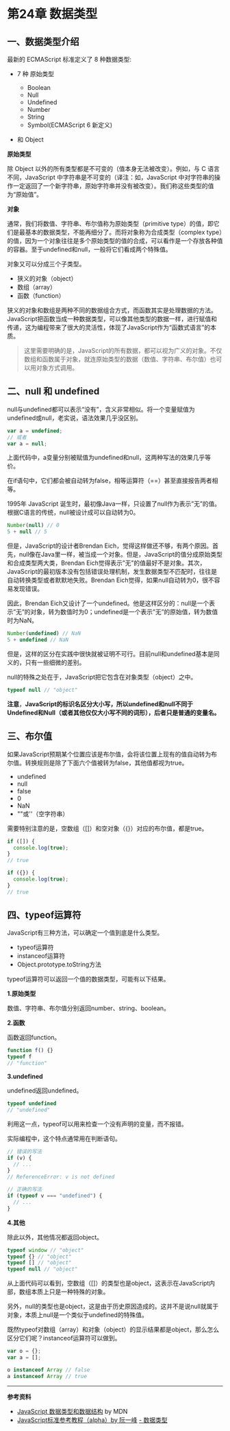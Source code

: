 # 第24章 数据类型

## 一、数据类型介绍

最新的 ECMAScript 标准定义了 8 种数据类型:

* 7 种 原始类型

  * Boolean
  * Null
  * Undefined
  * Number
  * String
  * Symbol\(ECMAScript 6 新定义\)

* 和 Object

**原始类型**

除 Object 以外的所有类型都是不可变的（值本身无法被改变）。例如，与 C 语言不同，JavaScript 中字符串是不可变的（译注：如，JavaScript 中对字符串的操作一定返回了一个新字符串，原始字符串并没有被改变）。我们称这些类型的值为“原始值”。

**对象**

通常，我们将数值、字符串、布尔值称为原始类型（primitive type）的值，即它们是最基本的数据类型，不能再细分了。而将对象称为合成类型（complex type）的值，因为一个对象往往是多个原始类型的值的合成，可以看作是一个存放各种值的容器。至于undefined和null，一般将它们看成两个特殊值。

对象又可以分成三个子类型。

* 狭义的对象（object）
* 数组（array）
* 函数（function）

狭义的对象和数组是两种不同的数据组合方式，而函数其实是处理数据的方法。JavaScript把函数当成一种数据类型，可以像其他类型的数据一样，进行赋值和传递，这为编程带来了很大的灵活性，体现了JavaScript作为“函数式语言”的本质。

> 这里需要明确的是，JavaScript的所有数据，都可以视为广义的对象。不仅数组和函数属于对象，就连原始类型的数据（数值、字符串、布尔值）也可以用对象方式调用。

## 二、null 和 undefined

null与undefined都可以表示“没有”，含义非常相似。将一个变量赋值为undefined或null，老实说，语法效果几乎没区别。

```js
var a = undefined;
// 或者
var a = null;
```

上面代码中，a变量分别被赋值为undefined和null，这两种写法的效果几乎等价。

在if语句中，它们都会被自动转为false，相等运算符（==）甚至直接报告两者相等。

1995年 JavaScript 诞生时，最初像Java一样，只设置了null作为表示”无”的值。根据C语言的传统，null被设计成可以自动转为0。

```js
Number(null) // 0
5 + null // 5
```

但是，JavaScript的设计者Brendan Eich，觉得这样做还不够，有两个原因。首先，null像在Java里一样，被当成一个对象。但是，JavaScript的值分成原始类型和合成类型两大类，Brendan Eich觉得表示”无”的值最好不是对象。其次，JavaScript的最初版本没有包括错误处理机制，发生数据类型不匹配时，往往是自动转换类型或者默默地失败。Brendan Eich觉得，如果null自动转为0，很不容易发现错误。

因此，Brendan Eich又设计了一个undefined。他是这样区分的：null是一个表示”无”的对象，转为数值时为0；undefined是一个表示”无”的原始值，转为数值时为NaN。

```js
Number(undefined) // NaN
5 + undefined // NaN
```

但是，这样的区分在实践中很快就被证明不可行。目前null和undefined基本是同义的，只有一些细微的差别。

null的特殊之处在于，JavaScript把它包含在对象类型（object）之中。

```js
typeof null // "object"
```

**注意**，**JavaScript的标识名区分大小写，所以undefined和null不同于Undefined和Null（或者其他仅仅大小写不同的词形），后者只是普通的变量名。**

## 三、布尔值

如果JavaScript预期某个位置应该是布尔值，会将该位置上现有的值自动转为布尔值。转换规则是除了下面六个值被转为false，其他值都视为true。

* undefined
* null
* false
* 0
* NaN
* ""或''（空字符串）

需要特别注意的是，空数组（\[\]）和空对象（{}）对应的布尔值，都是true。

```js
if ([]) {
  console.log(true);
}
// true

if ({}) {
  console.log(true);
}
// true
```

## 四、typeof运算符

JavaScript有三种方法，可以确定一个值到底是什么类型。

* typeof运算符
* instanceof运算符
* Object.prototype.toString方法

typeof运算符可以返回一个值的数据类型，可能有以下结果。

**1.原始类型**

数值、字符串、布尔值分别返回number、string、boolean。

**2.函数**

函数返回function。

```js
function f() {}
typeof f
// "function"
```

**3.undefined**

undefined返回undefined。

```js
typeof undefined
// "undefined"
```

利用这一点，typeof可以用来检查一个没有声明的变量，而不报错。

实际编程中，这个特点通常用在判断语句。

```js
// 错误的写法
if (v) {
  // ...
}
// ReferenceError: v is not defined

// 正确的写法
if (typeof v === "undefined") {
  // ...
}
```

**4.其他**

除此以外，其他情况都返回object。

```js
typeof window // "object"
typeof {} // "object"
typeof [] // "object"
typeof null // "object"
```

从上面代码可以看到，空数组（\[\]）的类型也是object，这表示在JavaScript内部，数组本质上只是一种特殊的对象。

另外，null的类型也是object，这是由于历史原因造成的。这并不是说null就属于对象，本质上null是一个类似于undefined的特殊值。

既然typeof对数组（array）和对象（object）的显示结果都是object，那么怎么区分它们呢？instanceof运算符可以做到。

```js
var o = {};
var a = [];

o instanceof Array // false
a instanceof Array // true
```







 

 

---

**参考资料**

* [JavaScript 数据类型和数据结构](https://developer.mozilla.org/zh-CN/docs/Web/JavaScript/Data_structures#对象) by MDN
* [JavaScript标准参考教程（alpha）by 阮一峰](http://javascript.ruanyifeng.com/grammar/types.html) [- 数据类型](http://javascript.ruanyifeng.com/grammar/types.html)




